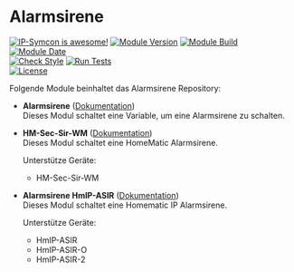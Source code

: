 # Alarmsirene  

[![IP-Symcon is awesome!](https://img.shields.io/badge/IP--Symcon-5.5-blue.svg)](https://www.symcon.de)
[![Module Version](https://img.shields.io/badge/Module_Version-5.1-blue.svg)]()
[![Module Build](https://img.shields.io/badge/Module_Build-19-blue.svg)]()
[![Module Date](https://img.shields.io/badge/Module_Date-20210516-blue.svg)]()  
[![Check Style](https://github.com/ubittner/Alarmsirene/workflows/Check%20Style/badge.svg)](https://github.com/ubittner/Alarmsirene/actions)
[![Run Tests](https://github.com/ubittner/Alarmsirene/workflows/Run%20Tests/badge.svg)](https://github.com/ubittner/Alarmsirene/actions)  
[![License](https://img.shields.io/badge/License-CC%20BY--NC--SA%204.0-green.svg)](https://creativecommons.org/licenses/by-nc-sa/4.0/)  

Folgende Module beinhaltet das Alarmsirene Repository:  

- __Alarmsirene__ ([Dokumentation](Alarmsirene))  
    Dieses Modul schaltet eine Variable, um eine Alarmsirene zu schalten.  
  
- __HM-Sec-Sir-WM__ ([Dokumentation](HM-Sec-Sir-WM))  
    Dieses Modul schaltet eine HomeMatic Alarmsirene.  
    
    Unterstütze Geräte:
    * HM-Sec-Sir-WM  
  
- __Alarmsirene HmIP-ASIR__ ([Dokumentation](HmIP-ASIR))  
  Dieses Modul schaltet eine Homematic IP Alarmsirene.

  Unterstütze Geräte:
    * HmIP-ASIR
    * HmIP-ASIR-O
    * HmIP-ASIR-2